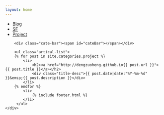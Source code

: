 ```yaml
---
layout: home
---
```


<div class="index-content blog">
    <div id="game"> <canvas id="canvas" ></canvas></div>
    <div class="section">
        <ul class="artical-cate">
            <li><a href="/blog"><span>Blog</span></a></li>
            <li><a href="/sf"><span>SF</span></a></li>
            <li class="on" ><a href="/project"><span>Project</span></a></li>
        </ul>

        <div class="cate-bar"><span id="cateBar"></span></div>

        <ul class="artical-list">
        {% for post in site.categories.project %}
            <li>
                <h2><a href="http://dengzuoheng.github.io{{ post.url }}">{{ post.title }}</a></h2>
                <div class="title-desc">{{ post.date|date:"%Y-%m-%d" }}&emsp;{{ post.description }}</div>
            </li>
        {% endfor %}
            <li>
                {% include footer.html %}
            </li>
         </ul>
    </div>
</div>
